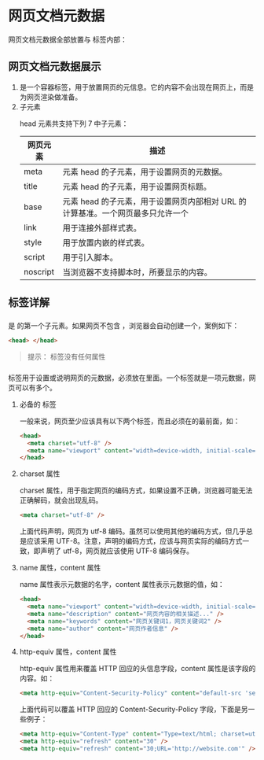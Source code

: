 # 网页文档元数据

网页文档元数据全部放置与 <head></head> 标签内部：

## 网页文档元数据展示

1.  <head>

    <head> 是一个容器标签，用于放置网页的元信息。它的内容不会出现在网页上，而是为网页渲染做准备。

2.  <head> 子元素

    head 元素共支持下列 7 中子元素：

    | 网页元素 | 描述                                                                            |
    | -------- | ------------------------------------------------------------------------------- |
    | meta     | 元素 head 的子元素，用于设置网页的元数据。                                      |
    | title    | 元素 head 的子元素，用于设置网页标题。                                          |
    | base     | 元素 head 的子元素，用于设置网页内部相对 URL 的计算基准。一个网页最多只允许一个 |
    | link     | 用于连接外部样式表。                                                            |
    | style    | 用于放置内嵌的样式表。                                                          |
    | script   | 用于引入脚本。                                                                  |
    | noscript | 当浏览器不支持脚本时，所要显示的内容。                                          |

## 标签详解

### <head>

<head> 是 <html> 的第一个子元素。如果网页不包含 <head>，浏览器会自动创建一个，案例如下：

```html
<head> </head>
```

> 提示：<head> 标签没有任何属性

### <meta>

<meta>标签用于设置或说明网页的元数据，必须放在<head>里面。一个<meta>标签就是一项元数据，网页可以有多个<meta>。

1. 必备的 <meta> 标签

   一般来说，网页至少应该具有以下两个<meta>标签，而且必须在<head>的最前面，如：

   ```html
   <head>
     <meta charset="utf-8" />
     <meta name="viewport" content="width=device-width, initial-scale=1" />
   </head>
   ```

2. charset 属性

   charset 属性，用于指定网页的编码方式，如果设置不正确，浏览器可能无法正确解码，就会出现乱码。

   ```html
   <meta charset="utf-8" />
   ```

   上面代码声明，网页为 utf-8 编码。虽然可以使用其他的编码方式，但几乎总是应该采用 UTF-8。注意，声明的编码方式，应该与网页实际的编码方式一致，即声明了 utf-8，网页就应该使用 UTF-8 编码保存。

3. name 属性，content 属性

   name 属性表示元数据的名字，content 属性表示元数据的值，如：

   ```html
   <head>
     <meta name="viewport" content="width=device-width, initial-scale=1" />
     <meta name="description" content="网页内容的相关描述..." />
     <meta name="keywords" content="网页关键词1，网页关键词2" />
     <meta name="author" content="网页作者信息" />
   </head>
   ```

4. http-equiv 属性，content 属性

   http-equiv 属性用来覆盖 HTTP 回应的头信息字段，content 属性是该字段的内容。如：

   ```html
   <meta http-equiv="Content-Security-Policy" content="default-src 'self'" />
   ```

   上面代码可以覆盖 HTTP 回应的 Content-Security-Policy 字段，下面是另一些例子：

   ```html
   <meta http-equiv="Content-Type" content="Type=text/html; charset=utf-8" />
   <meta http-equiv="refresh" content="30" />
   <meta http-equiv="refresh" content="30;URL='http://website.com'" />
   ```

### <title>

<title>标签用于指定网页的标题，会显示在浏览器窗口的标题栏。如：

```html
<head>
  <title>网页标题</title>
</head>
```

搜索引擎根据这个标签，显示每个网页的标题。它对于网页在搜索引擎的排序，有很大的影响，应该精心安排，反映网页的主题。

> 提示：<title>标签的内部，不能再放置其他标签，只能放置无格式的纯文本。

### <link>
